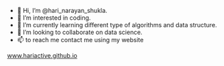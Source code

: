 - 👋 Hi, I’m @hari_narayan_shukla.
- 👀 I’m interested in coding.
- 🌱 I’m currently learning different type of algorithms and data structure.
- 💞️ I’m looking to collaborate on data science.
- 📫 to reach me contact me using my website 

<!---
hari7706/hari7706 is a ✨ special ✨ repository because its `README.md` (this file) appears on your GitHub profile.
You can click the Preview link to take a look at your changes.
--->
www.hariactive.github.io
